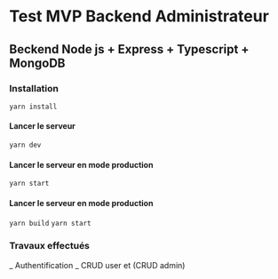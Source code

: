 # Test MVP Backend Administrateur

## Beckend Node js + Express + Typescript + MongoDB

### Installation

 `` yarn install ``
 
#### Lancer le serveur 

 `` yarn dev ``

#### Lancer le serveur en mode production

 `` yarn start `` 
#### Lancer le serveur en mode production
 
 `` yarn build ``
 `` yarn start `` 

### Travaux effectués

_ Authentification
_ CRUD  user et (CRUD admin)



